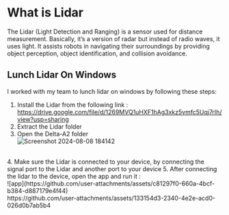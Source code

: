 # What is Lidar
The Lidar (Light Detection and Ranging) is a sensor used for distance measurement. 
Basically, it’s a version of radar but instead of radio waves, it uses light. It assists robots 
in navigating their surroundings by providing object perception, object identification, 
and collision avoidance.

## Lunch Lidar On Windows 
I worked with my team to lunch lidar on windows by following these steps:
1. Install the Lidar from the following link :<br>
 https://drive.google.com/file/d/1269MVQ1uHXF1hAg3xkz5vmfc5Uqj7rIh/view?usp=sharing
2. Extract the Lidar folder
3. Open the Delta-A2 folder <br>
![Screenshot 2024-08-08 184142](https://github.com/user-attachments/assets/760a5174-9d6b-41ed-b7f7-515a31688d68)
<br>
4. Make sure the Lidar is connected to your device, by connecting the signal port to the Lidar and another port to your device
5. After connecting the lidar to the device, open the app and run it : <br>
![app](https://github.com/user-attachments/assets/c81297f0-660a-4bcf-b384-d887179e4f44)
<br>https://github.com/user-attachments/assets/133154d3-2340-4e2e-acd0-026d0b7ab5b4



